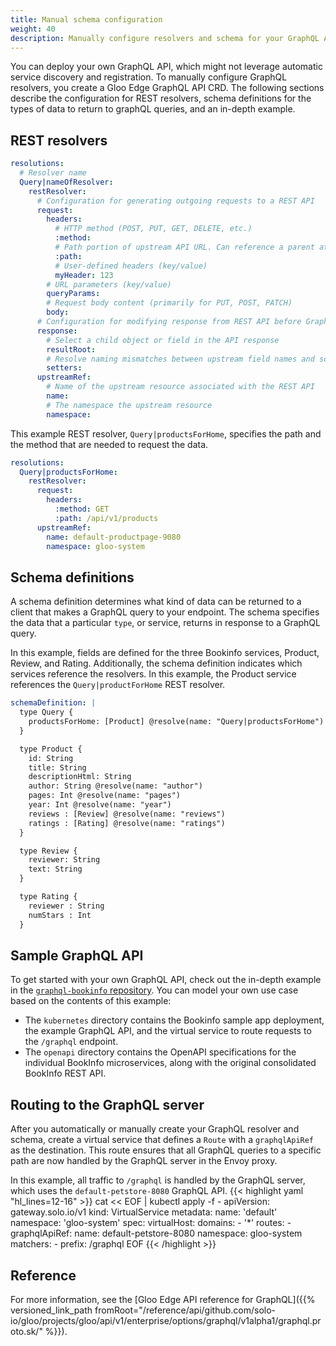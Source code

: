 ```yaml
---
title: Manual schema configuration
weight: 40
description: Manually configure resolvers and schema for your GraphQL API.
---
```


You can deploy your own GraphQL API, which might not leverage automatic service discovery and registration. To manually configure GraphQL resolvers, you create a Gloo Edge GraphQL API CRD. The following sections describe the configuration for REST <!--or gRPC -->resolvers, schema definitions for the types of data to return to graphQL queries, and an in-depth example.

## REST resolvers

```yaml
resolutions:
  # Resolver name
  Query|nameOfResolver:
    restResolver:
      # Configuration for generating outgoing requests to a REST API
      request:
        headers:
          # HTTP method (POST, PUT, GET, DELETE, etc.) 
          :method:
          # Path portion of upstream API URL. Can reference a parent attribute, such as /details/{$parent.id}
          :path:
          # User-defined headers (key/value)
          myHeader: 123
        # URL parameters (key/value)
        queryParams:
        # Request body content (primarily for PUT, POST, PATCH)
        body:
      # Configuration for modifying response from REST API before GraphQL server handles response
      response:
        # Select a child object or field in the API response  
        resultRoot:
        # Resolve naming mismatches between upstream field names and schema field names
        setters:
      upstreamRef:
        # Name of the upstream resource associated with the REST API  
        name:
        # The namespace the upstream resource
        namespace:
```

This example REST resolver, `Query|productsForHome`, specifies the path and the method that are needed to request the data.
```yaml
resolutions:
  Query|productsForHome:
    restResolver:
      request:
        headers:
          :method: GET
          :path: /api/v1/products
      upstreamRef:
        name: default-productpage-9080
        namespace: gloo-system
```
<!--
## gRPC resolvers

**QUESTION need the actual fields for a grpcResolver** Relevant section in the Proto: https://github.com/solo-io/gloo/blob/master/projects/gloo/api/v1/enterprise/options/graphql/v1alpha1/graphql.proto#L171

```yaml
resolutions:
  # Resolver name
  Query|nameOfResolver:
    grpcResolver:
      requestTransform: <need fields>
      spanName: <need fields>
      upstreamRef:
        # Name of the upstream resource associated with the REST API  
        name:
        # The namespace the upstream resource
        namespace:
```

**QUESTION need example grpcResolver**
-->
## Schema definitions

A schema definition determines what kind of data can be returned to a client that makes a GraphQL query to your endpoint. The schema specifies the data that a particular `type`, or service, returns in response to a GraphQL query.

In this example, fields are defined for the three Bookinfo services, Product, Review, and Rating. Additionally, the schema definition indicates which services reference the resolvers. In this example, the Product service references the `Query|productForHome` REST resolver.

```yaml
schemaDefinition: |
  type Query {
    productsForHome: [Product] @resolve(name: "Query|productsForHome")
  }

  type Product {
    id: String
    title: String
    descriptionHtml: String
    author: String @resolve(name: "author")
    pages: Int @resolve(name: "pages")
    year: Int @resolve(name: "year")
    reviews : [Review] @resolve(name: "reviews")
    ratings : [Rating] @resolve(name: "ratings")
  }

  type Review {
    reviewer: String
    text: String
  }

  type Rating {
    reviewer : String
    numStars : Int
  }
```

## Sample GraphQL API

To get started with your own GraphQL API, check out the in-depth example in the [`graphql-bookinfo` repository](https://github.com/solo-io/graphql-bookinfo). You can model your own use case based on the contents of this example:
* The `kubernetes` directory contains the Bookinfo sample app deployment, the example GraphQL API, and the virtual service to route requests to the `/graphql` endpoint.
* The `openapi` directory contains the OpenAPI specifications for the individual BookInfo microservices, along with the original consolidated BookInfo REST API.

## Routing to the GraphQL server

After you automatically or manually create your GraphQL resolver and schema, create a virtual service that defines a `Route` with a `graphqlApiRef` as the destination. This route ensures that all GraphQL queries to a specific path are now handled by the GraphQL server in the Envoy proxy.

In this example, all traffic to `/graphql` is handled by the GraphQL server, which uses the `default-petstore-8080` GraphQL API.
{{< highlight yaml "hl_lines=12-16" >}}
cat << EOF | kubectl apply -f -
apiVersion: gateway.solo.io/v1
kind: VirtualService
metadata:
  name: 'default'
  namespace: 'gloo-system'
spec:
  virtualHost:
    domains:
    - '*'
    routes:
    - graphqlApiRef:
        name: default-petstore-8080
        namespace: gloo-system
      matchers:
      - prefix: /graphql
EOF
{{< /highlight >}}

## Reference

For more information, see the [Gloo Edge API reference for GraphQL]({{% versioned_link_path fromRoot="/reference/api/github.com/solo-io/gloo/projects/gloo/api/v1/enterprise/options/graphql/v1alpha1/graphql.proto.sk/" %}}).